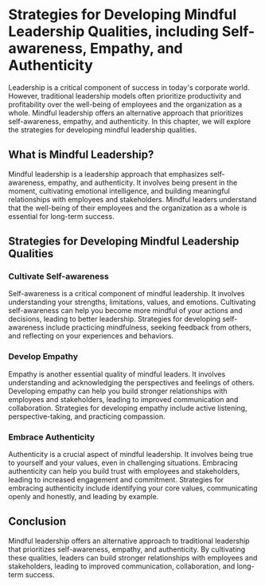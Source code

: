 # Strategies for Developing Mindful Leadership Qualities, including Self-awareness, Empathy, and Authenticity

Leadership is a critical component of success in today's corporate world. However, traditional leadership models often prioritize productivity and profitability over the well-being of employees and the organization as a whole. Mindful leadership offers an alternative approach that prioritizes self-awareness, empathy, and authenticity. In this chapter, we will explore the strategies for developing mindful leadership qualities.

What is Mindful Leadership?
---------------------------

Mindful leadership is a leadership approach that emphasizes self-awareness, empathy, and authenticity. It involves being present in the moment, cultivating emotional intelligence, and building meaningful relationships with employees and stakeholders. Mindful leaders understand that the well-being of their employees and the organization as a whole is essential for long-term success.

Strategies for Developing Mindful Leadership Qualities
------------------------------------------------------

### Cultivate Self-awareness

Self-awareness is a critical component of mindful leadership. It involves understanding your strengths, limitations, values, and emotions. Cultivating self-awareness can help you become more mindful of your actions and decisions, leading to better leadership. Strategies for developing self-awareness include practicing mindfulness, seeking feedback from others, and reflecting on your experiences and behaviors.

### Develop Empathy

Empathy is another essential quality of mindful leaders. It involves understanding and acknowledging the perspectives and feelings of others. Developing empathy can help you build stronger relationships with employees and stakeholders, leading to improved communication and collaboration. Strategies for developing empathy include active listening, perspective-taking, and practicing compassion.

### Embrace Authenticity

Authenticity is a crucial aspect of mindful leadership. It involves being true to yourself and your values, even in challenging situations. Embracing authenticity can help you build trust with employees and stakeholders, leading to increased engagement and commitment. Strategies for embracing authenticity include identifying your core values, communicating openly and honestly, and leading by example.

Conclusion
----------

Mindful leadership offers an alternative approach to traditional leadership that prioritizes self-awareness, empathy, and authenticity. By cultivating these qualities, leaders can build stronger relationships with employees and stakeholders, leading to improved communication, collaboration, and long-term success.
